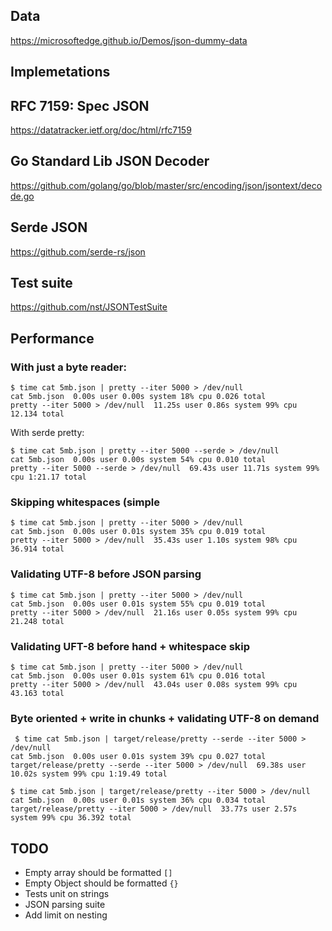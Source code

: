## Data

https://microsoftedge.github.io/Demos/json-dummy-data

## Implemetations

## RFC 7159: Spec JSON

<https://datatracker.ietf.org/doc/html/rfc7159>

## Go Standard Lib JSON Decoder

<https://github.com/golang/go/blob/master/src/encoding/json/jsontext/decode.go>

## Serde JSON

<https://github.com/serde-rs/json>

## Test suite

https://github.com/nst/JSONTestSuite

## Performance

### With just a byte reader:


```shell
$ time cat 5mb.json | pretty --iter 5000 > /dev/null        
cat 5mb.json  0.00s user 0.00s system 18% cpu 0.026 total
pretty --iter 5000 > /dev/null  11.25s user 0.86s system 99% cpu 12.134 total
```

With serde pretty:

```shell
$ time cat 5mb.json | pretty --iter 5000 --serde > /dev/null
cat 5mb.json  0.00s user 0.00s system 54% cpu 0.010 total
pretty --iter 5000 --serde > /dev/null  69.43s user 11.71s system 99% cpu 1:21.17 total
```

### Skipping whitespaces (simple

```shell
$ time cat 5mb.json | pretty --iter 5000 > /dev/null
cat 5mb.json  0.00s user 0.01s system 35% cpu 0.019 total
pretty --iter 5000 > /dev/null  35.43s user 1.10s system 98% cpu 36.914 total
```

### Validating UTF-8 before JSON parsing

```shell
$ time cat 5mb.json | pretty --iter 5000 > /dev/null
cat 5mb.json  0.00s user 0.01s system 55% cpu 0.019 total
pretty --iter 5000 > /dev/null  21.16s user 0.05s system 99% cpu 21.248 total
```

### Validating UFT-8 before hand + whitespace skip

```shell
$ time cat 5mb.json | pretty --iter 5000 > /dev/null
cat 5mb.json  0.00s user 0.01s system 61% cpu 0.016 total
pretty --iter 5000 > /dev/null  43.04s user 0.08s system 99% cpu 43.163 total
```

### Byte oriented + write in chunks + validating UTF-8 on demand

```shell
 $ time cat 5mb.json | target/release/pretty --serde --iter 5000 > /dev/null
cat 5mb.json  0.00s user 0.01s system 39% cpu 0.027 total
target/release/pretty --serde --iter 5000 > /dev/null  69.38s user 10.02s system 99% cpu 1:19.49 total
```

```shell
$ time cat 5mb.json | target/release/pretty --iter 5000 > /dev/null 
cat 5mb.json  0.00s user 0.01s system 36% cpu 0.034 total
target/release/pretty --iter 5000 > /dev/null  33.77s user 2.57s system 99% cpu 36.392 total
```

## TODO

- Empty array should be formatted `[]`
- Empty Object should be formatted `{}`
- Tests unit on strings
- JSON parsing suite
- Add limit on nesting